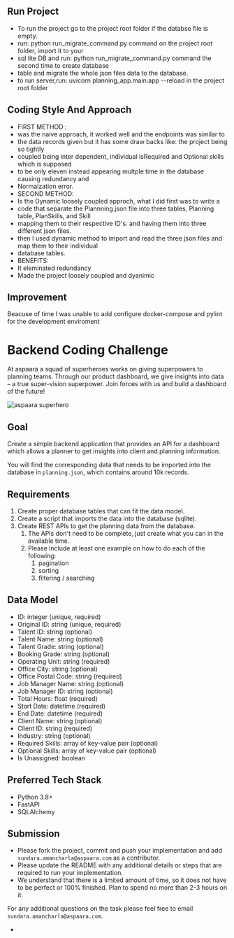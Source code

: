 
## Run Project
* To run the project go to the project root folder if the databse file is empty.
* run: python run_migrate_command.py command on the project root folder, import it to your 
* sql lite DB and run: python run_migrate_command.py command the second time to create database
* table and migrate the whole json files data to the database.
* to run server,run: uvicorn planning_app.main:app --reload in the project root folder

## Coding Style And Approach
* FIRST METHOD :
*  was the naive approach, it worked well and the endpoints was similar to 
* the data records given but it has some draw backs like: the project being so tightly 
* coupled being inter dependent,  individual isRequired and Optional skills which is supposed 
* to be only eleven instead appearing multple time in the database causing redundancy and 
* Normaization error.
* SECOND METHOD:
* Is the Dynamic loosely coupled approch, what I did first was to write a 
* code that separate the Plannning.json file into three tables, Planning table, PlanSkills, and Skill
* mapping them to their respective ID's. and having them into three different json files.
* then I used dynamic method to import and read the three json files and map them to their individual 
* database tables.
* BENEFITS: 
* It eleminated redundancy 
* Made the project loosely coupled and dyanimic


## Improvement 
   Beacuse of time I was unable to add configure docker-compose and pylint for the development enviroment

# Backend Coding Challenge

At aspaara a squad of superheroes works on giving superpowers to planning teams.
Through our product dashboard, we give insights into data – a true super-vision
superpower. Join forces with us and build a dashboard of the future!

![aspaara superhero](aspaara_superhero.png)

## Goal

Create a simple backend application that provides an API for a dashboard which
allows a planner to get insights into client and planning information.

You will find the corresponding data that needs to be imported into the database
in `planning.json`, which contains around 10k records.

## Requirements

1. Create proper database tables that can fit the data model.
2. Create a script that imports the data into the database (sqlite).
3. Create REST APIs to get the planning data from the database.
    1. The APIs don't need to be complete, just create what you can in the
       available time.
    2. Please include at least one example on how to do each of the following:
        1. pagination
        2. sorting
        3. filtering / searching

## Data Model

* ID: integer (unique, required)
* Original ID: string (unique, required)
* Talent ID: string (optional)
* Talent Name: string (optional)
* Talent Grade: string (optional)
* Booking Grade: string (optional)
* Operating Unit: string (required)
* Office City: string (optional)
* Office Postal Code: string (required)
* Job Manager Name: string (optional)
* Job Manager ID: string (optional)
* Total Hours: float (required)
* Start Date: datetime (required)
* End Date: datetime (required)
* Client Name: string (optional)
* Client ID: string (required)
* Industry: string (optional)
* Required Skills: array of key-value pair (optional)
* Optional Skills: array of key-value pair (optional)
* Is Unassigned: boolean

## Preferred Tech Stack

* Python 3.8+
* FastAPI
* SQLAlchemy

## Submission

* Please fork the project, commit and push your implementation and add
  `sundara.amancharla@aspaara.com` as a contributor.
* Please update the README with any additional details or steps that are
  required to run your implementation.
* We understand that there is a limited amount of time, so it does not have to
  be perfect or 100% finished. Plan to spend no more than 2-3 hours on it.

For any additional questions on the task please feel free to email
`sundara.amancharla@aspaara.com`.


* 
